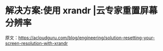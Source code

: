 # 解决方案:使用 xrandr |云专家重置屏幕分辨率

原文：<https://acloudguru.com/blog/engineering/solution-resetting-your-screen-resolution-with-xrandr>
